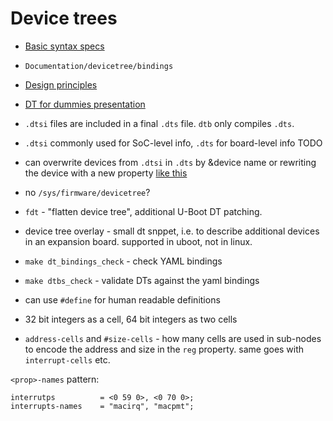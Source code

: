 # Device trees

* [Basic syntax specs](https://www.devicetree.org/specifications)
* `Documentation/devicetree/bindings`
* [Design principles](https://youtu.be/Nz6aBffv-Ek?t=1739)
* [DT for dummies presentation](https://bootlin.com/pub/conferences/2014/elc/petazzoni-device-tree-dummies/petazzoni-device-tree-dummies.pdf)

* `.dtsi` files are included in a final `.dts` file. `dtb` only compiles `.dts`.
* `.dtsi` commonly used for SoC-level info, `.dts` for board-level info TODO
* can overwrite devices from `.dtsi` in `.dts` by &device name or rewriting the
device with a new property [like this](https://youtu.be/Nz6aBffv-Ek?t=1108)
* no `/sys/firmware/devicetree`?

* `fdt` - "flatten device tree", additional U-Boot DT patching.
* device tree overlay - small dt snppet, i.e. to describe additional devices
  in an expansion board. supported in uboot, not in linux.


* `make dt_bindings_check` - check YAML bindings
* `make dtbs_check` - validate DTs against the yaml bindings

* can use `#define` for human readable definitions

* 32 bit integers as a cell, 64 bit integers as two cells
* `address-cells` and `#size-cells` - how many cells are used in sub-nodes to
encode the address and size in the `reg` property. same goes with
`interrupt-cells` etc.


`<prop>-names` pattern:

```dt
interrutps 			= <0 59 0>, <0 70 0>;
interrupts-names	= "macirq", "macpmt";
```
